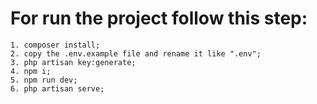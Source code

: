 # For run the project follow this step:

    1. composer install;
    2. copy the .env.example file and rename it like ".env";
    3. php artisan key:generate;
    4. npm i;
    5. npm run dev;
    6. php artisan serve;
